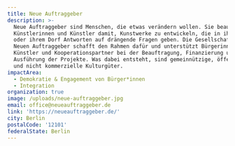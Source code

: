 ```yaml
---
title: Neue Auftraggeber
description: >-
  Neue Auftraggeber sind Menschen, die etwas verändern wollen. Sie beauftragen
  Künstlerinnen und Künstler damit, Kunstwerke zu entwickeln, die in ihrer Stadt
  oder ihrem Dorf Antworten auf drängende Fragen geben. Die Gesellschaft der
  Neuen Auftraggeber schafft den Rahmen dafür und unterstützt Bürgerinnen,
  Künstler und Kooperationspartner bei der Beauftragung, Finanzierung und
  Ausführung der Projekte. Was dabei entsteht, sind gemeinnützige, öffentliche
  und nicht kommerzielle Kulturgüter.
impactArea:
  - Demokratie & Engagement von Bürger*innen
  - Integration
organization: true
image: /uploads/neue-auftraggeber.jpg
email: office@neueauftraggeber.de
link: 'https://neueauftraggeber.de/'
city: Berlin
postalCode: '12101'
federalState: Berlin
---
```


